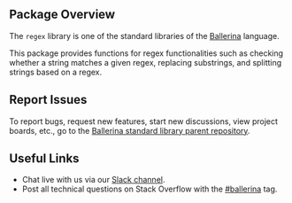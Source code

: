 ## Package Overview

The `regex` library is one of the standard libraries of the <a target="_blank" href="https://ballerina.io/">Ballerina</a> language.

This package provides functions for regex functionalities such as checking whether a string matches a given regex, replacing substrings, and splitting strings based on a regex.

## Report Issues

To report bugs, request new features, start new discussions, view project boards, etc., go to the <a target="_blank" href="https://github.com/ballerina-platform/ballerina-standard-library">Ballerina standard library parent repository</a>.

## Useful Links

- Chat live with us via our <a target="_blank" href="https://ballerina.io/community/slack/">Slack channel</a>.
- Post all technical questions on Stack Overflow with the <a target="_blank" href="https://stackoverflow.com/questions/tagged/ballerina">#ballerina</a> tag.